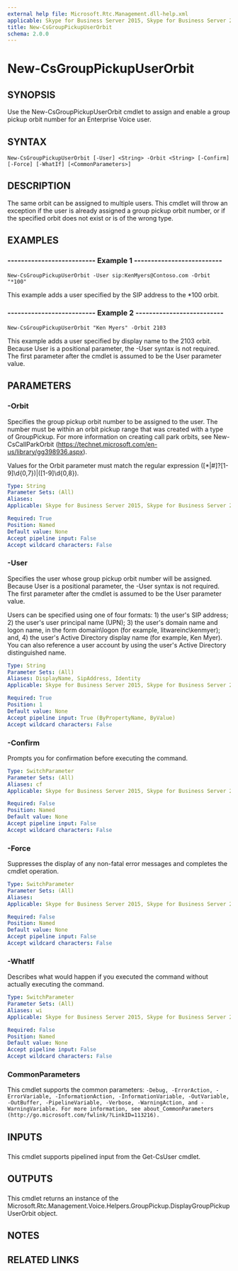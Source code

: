 ```yaml
---
external help file: Microsoft.Rtc.Management.dll-help.xml
applicable: Skype for Business Server 2015, Skype for Business Server 2019
title: New-CsGroupPickupUserOrbit
schema: 2.0.0
---
```


# New-CsGroupPickupUserOrbit

## SYNOPSIS
Use the New-CsGroupPickupUserOrbit cmdlet to assign and enable a group pickup orbit number for an Enterprise Voice user.

## SYNTAX

```
New-CsGroupPickupUserOrbit [-User] <String> -Orbit <String> [-Confirm] [-Force] [-WhatIf] [<CommonParameters>]
```

## DESCRIPTION
The same orbit can be assigned to multiple users.
This cmdlet will throw an exception if the user is already assigned a group pickup orbit number, or if the specified orbit does not exist or is of the wrong type.

## EXAMPLES

### -------------------------- Example 1 -------------------------- 
```
New-CsGroupPickupUserOrbit -User sip:KenMyers@Contoso.com -Orbit "*100"
```

This example adds a user specified by the SIP address to the *100 orbit.



### -------------------------- Example 2 -------------------------- 
```
New-CsGroupPickupUserOrbit "Ken Myers" -Orbit 2103
```

This example adds a user specified by display name to the 2103 orbit.
Because User is a positional parameter, the -User syntax is not required.
The first parameter after the cmdlet is assumed to be the User parameter value.



## PARAMETERS

### -Orbit
Specifies the group pickup orbit number to be assigned to the user.
The number must be within an orbit pickup range that was created with a type of GroupPickup.
For more information on creating call park orbits, see New-CsCallParkOrbit (https://technet.microsoft.com/en-us/library/gg398936.aspx).

Values for the Orbit parameter must match the regular expression (\[\*|#\]?\[1-9\]\d{0,7})|(\[1-9\]\d{0,8}).

```yaml
Type: String
Parameter Sets: (All)
Aliases: 
Applicable: Skype for Business Server 2015, Skype for Business Server 2019

Required: True
Position: Named
Default value: None
Accept pipeline input: False
Accept wildcard characters: False
```

### -User
Specifies the user whose group pickup orbit number will be assigned.
Because User is a positional parameter, the -User syntax is not required.
The first parameter after the cmdlet is assumed to be the User parameter value.

Users can be specified using one of four formats: 1) the user's SIP address; 2) the user's user principal name (UPN); 3) the user's domain name and logon name, in the form domain\logon (for example, litwareinc\kenmyer); and, 4) the user's Active Directory display name (for example, Ken Myer).
You can also reference a user account by using the user's Active Directory distinguished name.

```yaml
Type: String
Parameter Sets: (All)
Aliases: DisplayName, SipAddress, Identity
Applicable: Skype for Business Server 2015, Skype for Business Server 2019

Required: True
Position: 1
Default value: None
Accept pipeline input: True (ByPropertyName, ByValue)
Accept wildcard characters: False
```

### -Confirm
Prompts you for confirmation before executing the command.

```yaml
Type: SwitchParameter
Parameter Sets: (All)
Aliases: cf
Applicable: Skype for Business Server 2015, Skype for Business Server 2019

Required: False
Position: Named
Default value: None
Accept pipeline input: False
Accept wildcard characters: False
```

### -Force
Suppresses the display of any non-fatal error messages and completes the cmdlet operation.

```yaml
Type: SwitchParameter
Parameter Sets: (All)
Aliases: 
Applicable: Skype for Business Server 2015, Skype for Business Server 2019

Required: False
Position: Named
Default value: None
Accept pipeline input: False
Accept wildcard characters: False
```

### -WhatIf
Describes what would happen if you executed the command without actually executing the command.

```yaml
Type: SwitchParameter
Parameter Sets: (All)
Aliases: wi
Applicable: Skype for Business Server 2015, Skype for Business Server 2019

Required: False
Position: Named
Default value: None
Accept pipeline input: False
Accept wildcard characters: False
```

### CommonParameters
This cmdlet supports the common parameters: `-Debug, -ErrorAction, -ErrorVariable, -InformationAction, -InformationVariable, -OutVariable, -OutBuffer, -PipelineVariable, -Verbose, -WarningAction, and -WarningVariable. For more information, see about_CommonParameters (http://go.microsoft.com/fwlink/?LinkID=113216).`

## INPUTS

###  
This cmdlet supports pipelined input from the Get-CsUser cmdlet.

## OUTPUTS

###  
This cmdlet returns an instance of the Microsoft.Rtc.Management.Voice.Helpers.GroupPickup.DisplayGroupPickupUserOrbit object.

## NOTES

## RELATED LINKS


